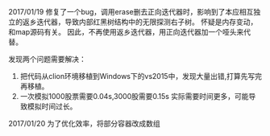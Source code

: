2017/01/19
修复了一个bug，调用erase删去正向迭代器时，影响到了本应相互独立的返乡迭代器，导致内部红黑树结构中的无限探测右子树。
怀疑是内存变动，和map源码有关。
因此，不再使用返乡迭代器，用正向迭代器加一个哑头来代替。

发现两个问题需要解决：
1. 把代码从clion环境移植到Windows下的vs2015中，发现大量出错,打算先写完再移植。
2. 一次模拟1000股票需要0.04s,3000股需要0.15s 实际需要时间更多，可能导致模拟时间过长。

2017/01/20
为了优化效率，将部分容器改成数组